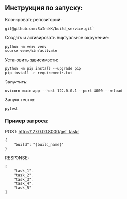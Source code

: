 ## Инструкция по запуску:

Клонировать репозиторий:

```
git@github.com:SaInekK/build_service.git`
```

Создать и активировать виртуальное окружение:
```
python -m venv venv
source venv/bin/activate
```

Установить зависимости:
```
python -m pip install --upgrade pip
pip install -r requirements.txt
```

Запустить:
```
uvicorn main:app --host 127.0.0.1 --port 8000 --reload
```

Запуск тестов:
```
pytest
```


### Пример запроса:
POST: http://127.0.0.1:8000/get_tasks 
```
{
    "build": "{build_name}"
}
```
RESPONSE:
```
[
    "task_1",
    "task_2",
    "task_3",
    "task_4",
    "task_5"
]
```